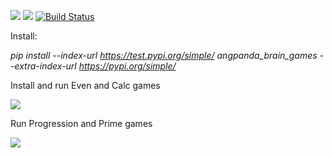 <a href="https://codeclimate.com/github/codeclimate/codeclimate/maintainability"><img src="https://api.codeclimate.com/v1/badges/a99a88d28ad37a79dbf6/maintainability" /></a>
<a href="https://codeclimate.com/github/codeclimate/codeclimate/test_coverage"><img src="https://api.codeclimate.com/v1/badges/a99a88d28ad37a79dbf6/test_coverage" /></a>
[![Build Status](https://travis-ci.com/AngPanda/python-project-lvl1.svg?branch=master)](https://travis-ci.com/AngPanda/python-project-lvl1)

Install:

<i>pip install --index-url https://test.pypi.org/simple/ angpanda_brain_games --extra-index-url https://pypi.org/simple/</i>

Install and run Even and Calc games

<a href="https://asciinema.org/a/oEO2i2qZeKTrD1O1eNbQ3gtPe" target="_blank"><img src="https://asciinema.org/a/oEO2i2qZeKTrD1O1eNbQ3gtPe.svg" /></a>

Run Progression and Prime games

<a href="https://asciinema.org/a/YzvekTqJL5N7DlD2EVebv0nk1" target="_blank"><img src="https://asciinema.org/a/YzvekTqJL5N7DlD2EVebv0nk1.svg" /></a>
